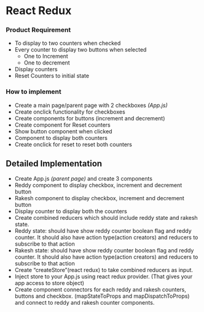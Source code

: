 # React Redux

### Product Requirement 
- To display to two counters when checked
- Every counter to display two buttons when selected
    - One to Increment
    - One to decrement
- Display counters
- Reset Counters to initial state


### How to implement
- Create a main page/parent page with 2 checkboxes *(App.js)*
- Create onclick functionality for checkboxes
- Create components for buttons (increment and decrement)
- Create component for Reset counters
- Show button component when clicked
- Component to display both counters
- Create onclick for reset to reset both counters

## Detailed Implementation
- Create App.js *(parent page)* and create 3 components
- Reddy component to display checkbox, increment and decrement button
- Rakesh component to display checkbox, increment and decrement button
- Display counter to display both the counters
- Create combined reducers which should include reddy state and rakesh state.
- Reddy state: should have show reddy counter boolean flag and reddy counter. It should also have action type(action creators) and reducers to subscribe to that action
- Rakesh state: should have show reddy counter boolean flag and reddy counter. It should also have action type(action creators) and reducers to subscribe to that action
- Create “createStore”(react redux) to take combined reducers as input.
- Inject store to your App.js using react redux provider. (That gives your app access to store object)
- Create component connectors for each reddy and rakesh counters, buttons and checkbox. (mapStateToProps and mapDispatchToProps) and connect to reddy and rakesh counter components.
